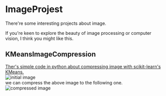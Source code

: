# ImageProjest
There're some interesting projects about image.

If you're keen to explore the beauty of image processing or computer vision, I think you might like this.
## KMeansImageCompression
[Ther's simple code in python about compressing image with scikit-learn's KMeans.](https://github.com/YibaYan/ImageProjects/tree/master/KMeansImageCompression)  
![initial image](https://github.com/YibaYan/ImageProjects/blob/master/KMeansImageCompression/pikachu.png)  
we can compress the above image to the following one.  
![compressed image](https://github.com/YibaYan/ImageProjects/blob/master/KMeansImageCompression/pikachu_compress.png)  